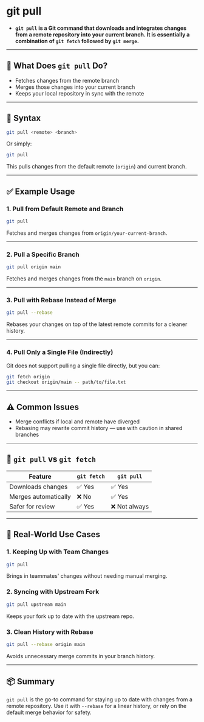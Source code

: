 # git pull 

* **`git pull` is a Git command that **downloads** and **integrates** changes from a remote repository into your current branch. It is essentially a combination of `git fetch` followed by `git merge`.**

---

## 🔁 What Does `git pull` Do?

- Fetches changes from the remote branch
- Merges those changes into your current branch
- Keeps your local repository in sync with the remote

---

## 🧠 Syntax

```bash
git pull <remote> <branch>
```

Or simply:

```bash
git pull
```

This pulls changes from the default remote (`origin`) and current branch.

---

## ✅ Example Usage

### 1. Pull from Default Remote and Branch

```bash
git pull
```

Fetches and merges changes from `origin/your-current-branch`.

---

### 2. Pull a Specific Branch

```bash
git pull origin main
```

Fetches and merges changes from the `main` branch on `origin`.

---

### 3. Pull with Rebase Instead of Merge

```bash
git pull --rebase
```

Rebases your changes on top of the latest remote commits for a cleaner history.

---

### 4. Pull Only a Single File (Indirectly)

Git does not support pulling a single file directly, but you can:
```bash
git fetch origin
git checkout origin/main -- path/to/file.txt
```

---

## ⚠️ Common Issues

- Merge conflicts if local and remote have diverged
- Rebasing may rewrite commit history — use with caution in shared branches

---

## 🧾 `git pull` vs `git fetch`

| Feature              | `git fetch`             | `git pull`                  |
|----------------------|--------------------------|------------------------------|
| Downloads changes    | ✅ Yes                   | ✅ Yes                        |
| Merges automatically | ❌ No                    | ✅ Yes                        |
| Safer for review     | ✅ Yes                   | ❌ Not always                |

---

## 🔄 Real-World Use Cases

### 1. Keeping Up with Team Changes
```bash
git pull
```
Brings in teammates' changes without needing manual merging.

### 2. Syncing with Upstream Fork
```bash
git pull upstream main
```
Keeps your fork up to date with the upstream repo.

### 3. Clean History with Rebase
```bash
git pull --rebase origin main
```
Avoids unnecessary merge commits in your branch history.

---

## 📦 Summary

`git pull` is the go-to command for staying up to date with changes from a remote repository. Use it with `--rebase` for a linear history, or rely on the default merge behavior for safety.
